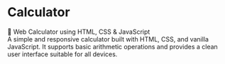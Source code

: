 # Calculator
🔢 Web Calculator using HTML, CSS &amp; JavaScript  <br>
A simple and responsive calculator built with HTML, CSS, and vanilla JavaScript. It supports basic arithmetic operations and provides a clean user interface suitable for all devices.
